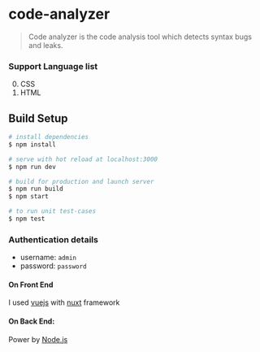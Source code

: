 # code-analyzer

> Code analyzer is the code analysis tool which detects syntax bugs and leaks.

### Support Language list

0. CSS
1. HTML

## Build Setup

```bash
# install dependencies
$ npm install

# serve with hot reload at localhost:3000
$ npm run dev

# build for production and launch server
$ npm run build
$ npm start

# to run unit test-cases
$ npm test

```

### Authentication details

-  username: `admin`
-  password: `password`

#### On Front End

I used [vuejs](https://vuejs.org/) with [nuxt](https://nuxtjs.org/) framework

#### On Back End:

Power by [Node.js](https://nodejs.org/en/about/)
